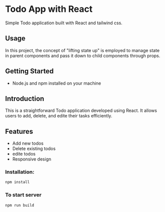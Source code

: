 # Todo App with React

Simple Todo application built with React and tailwind css.

## Usage
In this project, the concept of "lifting state up" is employed to manage state in parent components and pass it down to child components through props.
## Getting Started
- Node.js and npm installed on your machine
## Introduction

This is a straightforward Todo application developed using React. It allows users to add, delete, and edite their tasks efficiently.

## Features

- Add new todos
- Delete existing todos
- edite todos
- Responsive design

### Installation:
```bash
npm install
```
### To start server
```
npm run build
```
